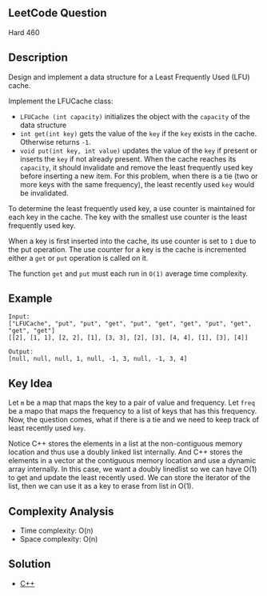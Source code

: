 ## LeetCode Question
Hard 460

## Description
Design and implement a data structure for a Least Frequently Used (LFU) cache.

Implement the LFUCache class:
- `LFUCache (int capacity)` initializes the object with the `capacity` of the data structure
- `int get(int key)` gets the value of the `key` if the `key` exists in the cache. Otherwise returns `-1`.
- `void put(int key, int value)` updates the value of the `key` if present or inserts the `key` if not already present. When the cache reaches its `capacity`, it should invalidate and remove the least frequently used key before inserting a new item. For this problem, when there is a tie (two or more keys with the same frequency), the least recently used `key` would be invalidated.

To determine the least frequently used key, a use counter is maintained for each key in the cache. The key with the smallest use counter is the least frequently used key.

When a key is first inserted into the cache, its use counter is set to `1` due to the put operation. The use counter for a key is the cache is incremented either a `get` or `put` operation is called on it.

The function `get` and `put` must each run in `O(1)` average time complexity.

## Example
```
Input:
["LFUCache", "put", "put", "get", "put", "get", "get", "put", "get", "get", "get"]
[[2], [1, 1], [2, 2], [1], [3, 3], [2], [3], [4, 4], [1], [3], [4]]

Output:
[null, null, null, 1, null, -1, 3, null, -1, 3, 4]
```

## Key Idea
Let `m` be a map that maps the key to a pair of value and frequency. Let `freq` be a mapo that maps the frequency to a list of keys that has this frequency. Now, the question comes, what if there is a tie and we need to keep track of least recently used `key`.

Notice C++ stores the elements in a list at the non-contiguous memory location and thus use a doubly linked list internally. And C++ stores the elements in a vector at the contiguous memory location and use a dynamic array internally. In this case, we want a doubly linedlist so we can have O(1) to get and update the least recently used. We can store the iterator of the list, then we can use it as a key to erase from list in O(1).

## Complexity Analysis
- Time complexity: O(n)
- Space complexity: O(n)

## Solution
- [C++](solution.cpp)